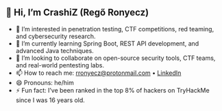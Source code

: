 ## 👋 Hi, I’m CrashiZ (Regő Ronyecz)

- 👀 I’m interested in penetration testing, CTF competitions, red teaming, and cybersecurity research.  
- 🌱 I’m currently learning Spring Boot, REST API development, and advanced Java techniques.  
- 💞️ I’m looking to collaborate on open-source security tools, CTF teams, and real-world pentesting labs.  
- 📫 How to reach me: [rronyecz@protonmail.com](mailto:rronyecz@protonmail.com) • [LinkedIn](https://www.linkedin.com/in/ronyecz-rego/)
- 😄 Pronouns: he/him  
- ⚡ Fun fact: I’ve been ranked in the top 8% of hackers on TryHackMe since I was 16 years old.
